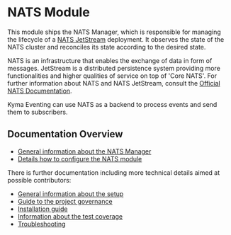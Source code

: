 # NATS Module

This module ships the NATS Manager, which is responsible for managing the lifecycle of a [NATS JetStream](https://docs.nats.io/nats-concepts/jetstream) deployment.
It observes the state of the NATS cluster and reconciles its state according to the desired state.

NATS is an infrastructure that enables the exchange of data in form of messages. JetStream is a distributed persistence system providing more functionalities and higher qualities of service on top of 'Core NATS'.
For further information about NATS and NATS JetStream, consult the [Official NATS Documentation](https://docs.nats.io/).

Kyma Eventing can use NATS as a backend to process events and send them to subscribers.

## Documentation Overview

- [General information about the NATS Manager](./01-manager.md)
- [Details how to configure the NATS module](./02-configuration.md)

There is further documentation including more technical details aimed at possible contributors:

- [General information about the setup](../contributor/development.md)
- [Guide to the project governance](../contributor/governance.md)
- [Installation guide](../contributor/installation.md)
- [Information about the test coverage](../contributor/testing.md)
- [Troubleshooting](../contributor/troubleshooting.md)
